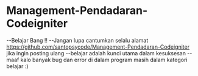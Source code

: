 # Management-Pendadaran-Codeigniter
--Belajar Bang !!
--Jangan lupa cantumkan selalu alamat https://github.com/santopsycode/Management-Pendadaran-Codeigniter jika ingin posting      ulang
--belajar adalah kunci utama dalam kesuksesan
--maaf kalo banyak bug dan error di dalam program masih dalam kategori belajar :)
